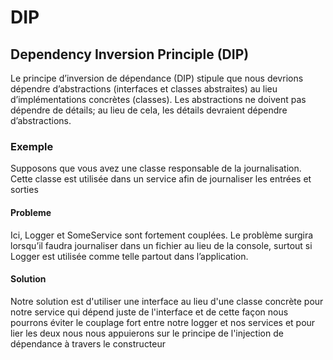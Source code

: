 # DIP
## Dependency Inversion Principle (DIP)
Le principe d’inversion de dépendance (DIP) stipule que nous devrions dépendre d’abstractions (interfaces et classes abstraites) au lieu d’implémentations concrètes (classes). Les abstractions ne doivent pas dépendre de détails; au lieu de cela, les détails devraient dépendre d’abstractions.
### Exemple
Supposons que vous avez une classe responsable de la journalisation. Cette classe est utilisée dans un service afin de journaliser les entrées et sorties
#### Probleme
Ici, Logger et SomeService sont fortement couplées. Le problème surgira lorsqu’il faudra journaliser dans un fichier au lieu de la console, surtout si Logger est utilisée comme telle partout dans l’application.
#### Solution
Notre solution est d'utiliser une interface au lieu d'une classe concrète pour notre service qui dépend juste de l'interface et de cette façon
nous pourrons éviter le couplage fort entre notre logger et nos services et pour lier les deux nous nous appuierons sur le principe de l'injection de dépendance à travers le constructeur